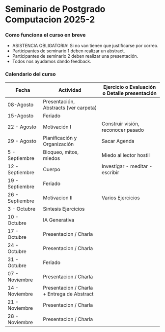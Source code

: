# Seminario de Postgrado Computacion  2025-2

### Como funciona el curso en breve
- ASISTENCIA OBLIGATORIA! Si no van tienen que justificarse por correo.
- Participantes de seminario 1 deben realizar un abstract.
- Participantes de seminario 2 deben realizar una presentación.
- Todos nos ayudamos dando feedback.

  
### Calendario del curso 

|Fecha | Actividad | Ejercicio o Evaluación o Detalle presentación |  
|------|-----------|------------|
|08-Agosto | Presentación, Abstracts (ver carpeta) ||
|15-Agosto | Feriado ||
|22 - Agosto| Motivación I | Construir visión, reconocer pasado|
|29 - Agosto | Planificación y Organización | Sacar Agenda|
|5 - Septiembre | Bloqueo, mitos, miedos | Miedo al lector hostil |
|12 - Septiembre | Cuerpo | Investigar - meditar - escribir |
|19 - Septiembre | Feriado ||
|26 - Septiembre | Motivacion II |Varios Ejercicios|
|3 - Octubre | Sintesis Ejercicios||
|10 - Octubre | IA Generativa |  |
|17 - Octubre | Presentacion / Charla | |
|24 - Octubre | Presentacion / Charla | |
|31 - Octubre | Feriado  | |
|07 - Noviembre | Presentacion / Charla |  |
|14 - Noviembre | Presentacion / Charla + Entrega de Abstract | |
|21 - Noviembre | Presentacion / Charla ||
|28 - Noviembre | Presentacion / Charla ||
